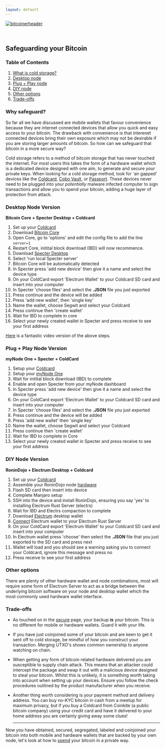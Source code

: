 ```yaml
---
layout: default
---
```


[![bitcoinerheader](https://raw.githubusercontent.com/BitcoinQnA/BitcoinPrivacyGuide/master/assets/images/BPDG.png)](https://bitcoinprivacy.guide)

<br/>

## Safeguarding your Bitcoin

### Table of Contents

1.  [What is cold storage?](#why-safeguard)
2.  [Desktop node](#desktop-node-version)
3.  [Plug + Play node](#plug-play-node-version)
3.  [DIY node](#diy-node-version)
4.  [Other options](#other-options)
5.  [Trade-offs](#trade-offs)


### Why safeguard?

So far all we have discussed are mobile wallets that favour convenience because they are internet connected devices that allow you quick and easy access to your bitcoin. The drawback with convenience is that interenet connected devices bring their own exposure which may not be desirable if you are storing larger amounts of bitcoin. So how can we safeguard that bitcoin in a more secure way?

Cold storage refers to a method of bitcoin storage that has never touched the internet. For most users this takes the form of a hardware wallet which is a dedicated device designed with one aim, to generate and secure your private keys. When looking for a cold storage method, look for 'air gapped' devices like the [Coldcard](https://coldcardwallet.com/), [Cobo Vault](https://cobo.com/hardware-wallet/cobo-vault), or [Passport](https://foundationdevices.com/). These devices never need to be plugged into your *potentially* malware infected computer to sign transactions and allow you to spend your bitcoin, adding a huge layer of protection from attack.    

### Desktop Node Version

**Bitcoin Core + Specter Desktop + Coldcard**

1.  Set up your [Coldcard](https://coldcardwallet.com/docs/quick)
2.  Download [Bitcoin Core](https://bitcoin.org/en/download)
2.  Open Core, go to 'options' and edit the config file to add the line `server=1`
3.  Restart Core, initital block download (IBD) will now recommence.
4.  Download [Specter Desktop](https://github.com/cryptoadvance/specter-desktop/releases)
5.  Select 'run local Specter server'
6.  Bitcoin Core will be automatically detected
7.  In Specter press 'add new device' then give it a name and select the device type
8.  On your ColdCard export 'Electrum Wallet' to your Coldcard SD card and insert into your computer
9.  In Specter 'choose files' and select the **.JSON** file you just exported
10. Press continue and the device will be added
11. Press 'add new wallet', then 'single key'
12. Name the wallet, choose Segwit and select your Coldcard
13. Press continue then 'create wallet'
14. Wait for IBD to complete in core
15. Select your newly created wallet in Specter and press receive to see your first address

[Here](https://www.youtube.com/watch?v=4koKF2MDXtk) is a fantastic video version of the above steps.

### Plug + Play Node Version

**myNode One + Specter + ColdCard**

1.  Setup your [Coldcard](https://coldcardwallet.com/docs/quick)
2.  Setup your [myNode One](http://mynodebtc.com/guide/getting_started)
3.  Wait for initital block download (IBD) to complete
4.  Enable and open Specter from your myNode dashboard
5.  In Specter press 'add new device' then give it a name and select the device type
6.  On your ColdCard export 'Electrum Wallet' to your Coldcard SD card and insert into your computer
7.  In Specter 'choose files' and select the **.JSON** file you just exported
8.  Press continue and the device will be added
9.  Press 'add new wallet' then 'single key'
10. Name the wallet, choose Segwit and select your Coldcard
11. Press continue then 'create wallet'
12. Wait for IBD to complete in Core
13. Select your newly created wallet in Specter and press receive to see your first address

### DIY Node Version

**RoninDojo + Electrum Desktop + Coldcard**

1.  Set up your [Coldcard](https://coldcardwallet.com/docs/quick)
2.  Assemble your RoninDojo node [hardware](https://wiki.ronindojo.io/en/hardware)
3.  Flash SD card then insert into device
4.  Complete Manjaro setup
5.  SSH into the device and install RoninDojo, ensuring you say 'yes' to installing Electrum Rust Server (electrs)
6.  Wait for IBD and Electrs compaction to complete
7.  Download [Electrum](https://electrum.org/#download) desktop wallet
8.  [Connect](https://wiki.ronindojo.io/en/gui-setup/step5) Electrum wallet to your Electrum Rust Server
9.  On your ColdCard export 'Electrum Wallet' to your Coldcard SD card and insert into your computer
10. In Electrum wallet press 'choose' then select the **.JSON** file that you just exported to the SD card and press next 
11. Wallet will load and you should see a warning asking you to connect your Coldcard, ignore this message and press no
12. Press receive to see your first address


### Other options 

There are plenty of other hardware wallet and node combinations, most will require some form of Electrum Server to act as a bridge between the underlying bitcoin software on your node and desktop wallet which the most commonly used hardware wallet interface.


### Trade-offs

* As touched on in the [secure](https://bitcoinprivacy.guide/secure.html) page, your backup **is** your bitcoin. This is no different for mobile or hardware wallets. Guard it with your life.

* If you have just coinjoined some of your bitcoin and are keen to get it sent off to cold storage, be mindful of how you construct your transaction. Merging UTXO's shows common ownership to anyone watching on chain.

* When getting any form of bitcoin related hardware delivered you are susceptible to supply chain attack. This means that an attacker could intercept the package and swap it out with a malicious device designed to steal your bitcoin. Whilst this is unlikely, it is something worth taking into account when setting up your devices. Ensure you follow the check procedures outlined by the product manufacturer when you receive. 

* Another thing worth considering is your payment method and delivery address. You can buy no-KYC bitcoin in cash from a meetup for maximum privacy, but if you buy a Coldcard from Coinkite (a public bitcoin company) using your credit card and have it delivered to your home address you are certainly giving away some clues!

  
  ***
  
Now you have obtained, secured, segregated, labeled and coinjoined your bitcoin into both mobile and hardware wallets that are backed by your own node, let's look at how to [spend](https://bitcoinprivacy.guide/spend.html) your bitcoin in a private way.
